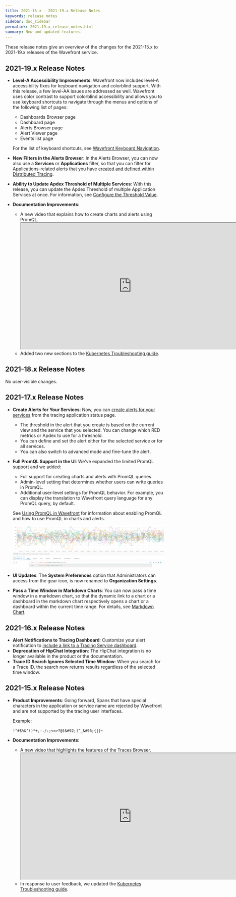 ```yaml
---
title: 2021-15.x - 2021-19.x Release Notes
keywords: release notes
sidebar: doc_sidebar
permalink: 2021.19.x_release_notes.html
summary: New and updated features.
---
```


These release notes give an overview of the changes for the 2021-15.x to 2021-19.x releases of the Wavefront service.

## 2021-19.x Release Notes

* **Level-A Accessibility Improvements**: Wavefront now includes level-A accessibility fixes for keyboard navigation and colorblind support. With this release, a few level-AA issues are addressed as well. Wavefront uses color contrast to support colorblind accessibility and allows you to use keyboard shortcuts to navigate through the menus and options of the following list of pages:

  * Dashboards Browser page
  * Dashboard page
  * Alerts Browser page
  * Alert Viewer page
  * Events list page

  For the list of keyboard shortcuts, see [Wavefront Keyboard Navigation](wavefront_keyboard_shortcuts.html).

* **New Filters in the Alerts Browser**: In the Alerts Browser, you can now also use a **Services** or **Applications** filter, so that you can filter for Applications-related alerts that you have [created and defined within Distributed Tracing](tracing_ui_overview.html#create-alerts). 

* **Ability to Update Apdex Threshold of Multiple Services**: With this release, you can update the Apdex Threshold of multiple Application Services at once. For information, see [Configure the Threshold Value](tracing_apdex.html#configure-the-threshold-t-value).

* **Documentation Improvements**:
  * A new video that explains how to create charts and alerts using PromQL.
    <iframe src="https://bcove.video/3tLRB6l" width="700" height="400" allowfullscreen="true" alt="Wavefront and PromQL"></iframe>
  * Added two new sections to the [Kubernetes Troubleshooting guide](wf_kubernetes_troubleshooting.html#symptom-missing-metrics-from-a-single-source).

## 2021-18.x Release Notes

No user-visible changes.

## 2021-17.x Release Notes

* **Create Alerts for Your Services**: Now, you can [create alerts for your services](tracing_ui_overview.html#create-alerts) from the tracing application status page.

  * The threshold in the alert that you create is based on the current view and the service that you selected. You can change which RED metrics or Apdex to use for a threshold.
  * You can define and set the alert either for the selected service or for all services.
  * You can also switch to advanced mode and fine-tune the alert.
 
* **Full PromQL Support in the UI**: We've expanded the limited PromQL support and we added:
 
  * Full support for creating charts and alerts with PromQL queries.
  * Admin-level setting that determines whether users can write queries in PromQL. 
  * Additional user-level settings for PromQL behavior. For example, you can display the translation to Wavefront query language for any PromQL query, by default.  

  See [Using PromQL in Wavefront](wavefront_prometheus.html) for information about enabling PromQL and how to use PromQL in charts and alerts.

   ![Prometheus query](images/prometheus_sample.png)

* **UI Updates**: The **System Preferences** option that Administrators can access from the gear icon, is now renamed to **Organization Settings**.

* **Pass a Time Window in Markdown Charts**: You can now pass a time window in a markdown chart, so that the dynamic link to a chart or a dashboard in the markdown chart respectively opens a chart or a dashboard within the current time range. For details, see [Markdown Chart](ui_chart_reference.html#markdown-chart).

## 2021-16.x Release Notes

* **Alert Notifications to Tracing Dashboard**: Customize your alert notification to [include a link to a Tracing Service dashboard](alert_target_customizing.html#include-a-link-to-a-tracing-service-dashboard).
* **Deprecation of HipChat Integration**: The HipChat integration is no longer available in the product or the documentation.
* **Trace ID Search Ignores Selected Time Window**: When you search for a Trace ID, the search now returns results regardless of the selected time window.


## 2021-15.x Release Notes

* **Product Improvements**: Going forward, Spans that have special characters in the application or service name are rejected by Wavefront and are not supported by the tracing user interfaces.
  
  Example:
  ```
  !"#$%&'()*+,-./:;<=>?@[&#92;]^_&#96;{|}~
  ```
* **Documentation Improvements**:
  * A new video that highlights the features of the Traces Browser.
    <iframe src="https://bcove.video/3vaNJM7" width="700" height="400" allowfullscreen="true" alt="Highlights the Wavefront traces browser features."></iframe>
  * In response to user feedback, we updated the [Kubernetes Troubleshooting guide](wf_kubernetes_troubleshooting.html).

